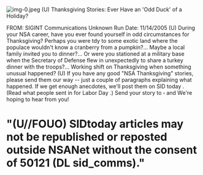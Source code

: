 ![img-0.jpeg](img-0.jpeg)
(U) Thanksgiving Stories: Ever Have an 'Odd Duck' of a Holiday?

FROM: SIGINT Communications
Unknown
Run Date: 11/14/2005
(U) During your NSA career, have you ever found yourself in odd circumstances for Thanksgiving? Perhaps you were tdy to some exotic land where the populace wouldn't know a cranberry from a pumpkin?... Maybe a local family invited you to dinner?... Or were you stationed at a military base when the Secretary of Defense flew in unexpectedly to share a turkey dinner with the troops?... Working shift on Thanksgiving when something unusual happened?
(U) If you have any good "NSA Thanksgiving" stories, please send them our way -- just a couple of paragraphs explaining what happened. If we get enough anecdotes, we'll post them on SID today . (Read what people sent in for Labor Day .) Send your story to $\square$ and We're hoping to hear from you!

# "(U//FOUO) SIDtoday articles may not be republished or reposted outside NSANet without the consent of $\mathbf{5 0 1 2 1}$ (DL sid_comms)."
